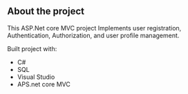 ## __About the project__  
This ASP.Net core MVC project Implements user registration, Authentication, Authorization, and user profile management.

Built project with:   
 - C#
 - SQL
 - Visual Studio
 - APS.net core MVC


